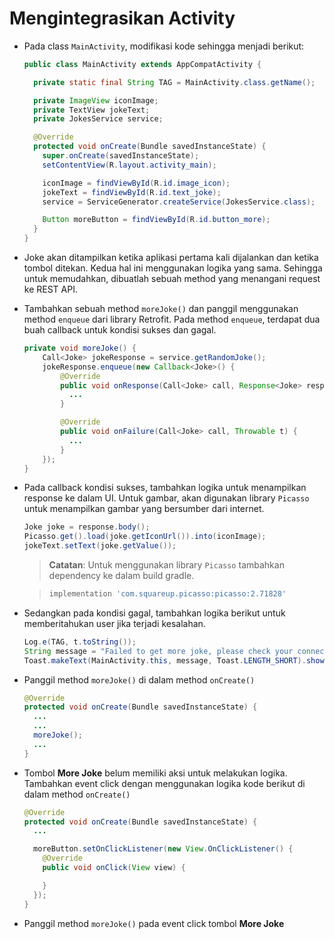 # Mengintegrasikan Activity

- Pada class `MainActivity`, modifikasi kode sehingga menjadi berikut:

  ```java
  public class MainActivity extends AppCompatActivity {

    private static final String TAG = MainActivity.class.getName();

    private ImageView iconImage;
    private TextView jokeText;
    private JokesService service;

    @Override
    protected void onCreate(Bundle savedInstanceState) {
      super.onCreate(savedInstanceState);
      setContentView(R.layout.activity_main);

      iconImage = findViewById(R.id.image_icon);
      jokeText = findViewById(R.id.text_joke);
      service = ServiceGenerator.createService(JokesService.class);

      Button moreButton = findViewById(R.id.button_more);
    }
  }
  ```

- Joke akan ditampilkan ketika aplikasi pertama kali dijalankan dan ketika
 tombol ditekan. Kedua hal ini menggunakan logika yang sama. Sehingga untuk
 memudahkan, dibuatlah sebuah method yang menangani request ke REST API.

- Tambahkan sebuah method `moreJoke()` dan panggil menggunakan method `enqueue`
 dari library Retrofit. Pada method `enqueue`, terdapat dua buah callback untuk
 kondisi sukses dan gagal.

  ```java
  private void moreJoke() {
      Call<Joke> jokeResponse = service.getRandomJoke();
      jokeResponse.enqueue(new Callback<Joke>() {
          @Override
          public void onResponse(Call<Joke> call, Response<Joke> response) {
            ...
          }

          @Override
          public void onFailure(Call<Joke> call, Throwable t) {
            ...
          }
      });
  }
  ```

- Pada callback kondisi sukses, tambahkan logika untuk menampilkan response ke
 dalam UI. Untuk gambar, akan digunakan library `Picasso` untuk menampilkan
 gambar yang bersumber dari internet.

  ```java
  Joke joke = response.body();
  Picasso.get().load(joke.getIconUrl()).into(iconImage);
  jokeText.setText(joke.getValue());
  ```

  > **Catatan**: Untuk menggunakan library `Picasso` tambahkan dependency ke dalam
  > build gradle.

  > ```gradle
  > implementation 'com.squareup.picasso:picasso:2.71828'
  > ```

- Sedangkan pada kondisi gagal, tambahkan logika berikut untuk memberitahukan
 user jika terjadi kesalahan.

  ```java
  Log.e(TAG, t.toString());
  String message = "Failed to get more joke, please check your connection."
  Toast.makeText(MainActivity.this, message, Toast.LENGTH_SHORT).show();
  ```
- Panggil method `moreJoke()` di dalam method `onCreate()`

  ```java
  @Override
  protected void onCreate(Bundle savedInstanceState) {
    ...
    ...
    moreJoke();
    ...
  }
  ```

- Tombol **More Joke** belum memiliki aksi untuk melakukan logika. Tambahkan
 event click dengan menggunakan logika kode berikut di dalam method `onCreate()`

  ```java
  @Override
  protected void onCreate(Bundle savedInstanceState) {
    ...

    moreButton.setOnClickListener(new View.OnClickListener() {
      @Override
      public void onClick(View view) {

      }
    });
  }
  ```

- Panggil method `moreJoke()` pada event click tombol **More Joke**

